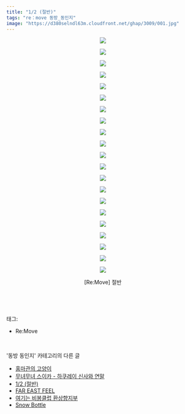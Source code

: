 ```yaml
---
title: "1/2 (절반)"
tags: "re：move 동방_동인지"
image: "https://d380selndl63m.cloudfront.net/ghap/3009/001.jpg"
---
```

<div class="article">
<p style="text-align: center; clear: none; float: none;"><img src="{{ site.imgserver5 }}/ghap/3009/001.jpg"/></p>
<p style="text-align: center; clear: none; float: none;"><img src="{{ site.imgserver5 }}/ghap/3009/002.jpg"/></p>
<p style="text-align: center; clear: none; float: none;"><img src="{{ site.imgserver5 }}/ghap/3009/003.jpg"/></p>
<p style="text-align: center; clear: none; float: none;"><img src="{{ site.imgserver5 }}/ghap/3009/004.jpg"/></p>
<p style="text-align: center; clear: none; float: none;"><img src="{{ site.imgserver5 }}/ghap/3009/005.jpg"/></p>
<p style="text-align: center; clear: none; float: none;"><img src="{{ site.imgserver5 }}/ghap/3009/006.jpg"/></p>
<p style="text-align: center; clear: none; float: none;"><img src="{{ site.imgserver5 }}/ghap/3009/007.jpg"/></p>
<p style="text-align: center; clear: none; float: none;"><img src="{{ site.imgserver5 }}/ghap/3009/008.jpg"/></p>
<p style="text-align: center; clear: none; float: none;"><img src="{{ site.imgserver5 }}/ghap/3009/009.jpg"/></p>
<p style="text-align: center; clear: none; float: none;"><img src="{{ site.imgserver5 }}/ghap/3009/010.jpg"/></p>
<p style="text-align: center; clear: none; float: none;"><img src="{{ site.imgserver5 }}/ghap/3009/011.jpg"/></p>
<p style="text-align: center; clear: none; float: none;"><img src="{{ site.imgserver5 }}/ghap/3009/012.jpg"/></p>
<p style="text-align: center; clear: none; float: none;"><img src="{{ site.imgserver5 }}/ghap/3009/013.jpg"/></p>
<p style="text-align: center; clear: none; float: none;"><img src="{{ site.imgserver5 }}/ghap/3009/014.jpg"/></p>
<p style="text-align: center; clear: none; float: none;"><img src="{{ site.imgserver5 }}/ghap/3009/015.jpg"/></p>
<p style="text-align: center; clear: none; float: none;"><img src="{{ site.imgserver5 }}/ghap/3009/016.jpg"/></p>
<p style="text-align: center; clear: none; float: none;"><img src="{{ site.imgserver5 }}/ghap/3009/017.jpg"/></p>
<p style="text-align: center; clear: none; float: none;"><img src="{{ site.imgserver5 }}/ghap/3009/018.jpg"/></p>
<p style="text-align: center; clear: none; float: none;"><img src="{{ site.imgserver5 }}/ghap/3009/019.jpg"/></p>
<p style="text-align: center; clear: none; float: none;"><img src="{{ site.imgserver5 }}/ghap/3009/020.jpg"/></p>
<p style="text-align: center; clear: none; float: none;"><img src="{{ site.imgserver5 }}/ghap/3009/021.jpg"/></p>
<p style="text-align: center; clear: none; float: none;">[Re:Move] 절반</p>
<p><br/></p>
</div><br/>
<div class="tagTrail">
<p>태그: </p>
<ul>
<li>Re:Move</li>
</ul>
</div><br/>
<div class="another">
<p>'동방 동인지' 카테고리의 다른 글</p>
<ul>
<li><a href="/ghap_3011">홍마관의 고양이</a></li>
<li><a href="/ghap_3010">무녀무녀 스이카 - 하쿠레이 신사와 연말</a></li>
<li><a href="/ghap_3009">1/2 (절반)</a></li>
<li><a href="/ghap_3008">FAR EAST FEEL</a></li>
<li><a href="/ghap_3007">여기는 비봉클럽 환상향지부</a></li>
<li><a href="/ghap_3005">Snow Bottle</a></li>
</ul>
</div><br/>
<div class="cb_module cb_fluid">
<div class="cb_wrt cb_profile">
</div><!-- commentList close -->
</div><br/>
